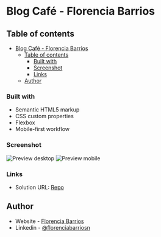 # Blog Café - Florencia Barrios

## Table of contents

- [Blog Café - Florencia Barrios](#blog-café---florencia-barrios)
  - [Table of contents](#table-of-contents)
    - [Built with](#built-with)
    - [Screenshot](#screenshot)
    - [Links](#links)
  - [Author](#author)

### Built with

- Semantic HTML5 markup
- CSS custom properties
- Flexbox
- Mobile-first workflow
  

### Screenshot

![Preview desktop](./Screenshots/desktop.png)
![Preview mobile](./Screenshots/mobile.png)

### Links

- Solution URL: [Repo](https://github.com/Florencia-Barrios/blog-cafe.git)

## Author

- Website - [Florencia Barrios](https://github.com/Florencia-Barrios)
- Linkedin - [@florenciabarriosn](https://www.linkedin.com/in/florenciabarriosn/)